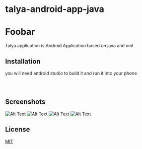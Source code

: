 # talya-android-app-java
# Foobar

Talya application is Android Application based on java and xml
## Installation

you will need android studio to build it and run it into your phone
```



```

## Screenshots

![Alt Text](https://i.ibb.co/7JsxHfH/About-pixel-really-blue-portrait.png)
![Alt Text](https://i.ibb.co/nDWppTn/Login-pixel-really-blue-portrait.png)
![Alt Text](https://i.ibb.co/G3S8FL2/Offers-pixel-really-blue-portrait.png)
![Alt Text](https://i.ibb.co/7JsxHfH/About-pixel-really-blue-portrait.png)


## License
[MIT](https://choosealicense.com/licenses/mit/)
